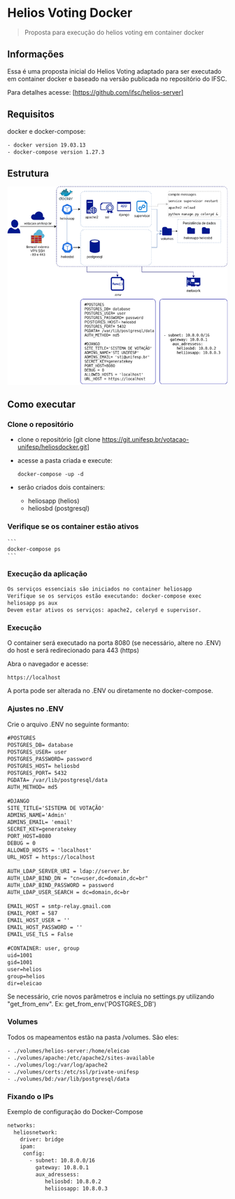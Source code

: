 # Helios Voting Docker

> Proposta para execução do helios voting em container docker

## Informações

Essa é uma proposta inicial do Helios Voting adaptado para ser executado em container docker e baseado na versão publicada no repositório do IFSC.

Para detalhes acesse: [https://github.com/ifsc/helios-server]

## Requisitos

docker e docker-compose:

    - docker version 19.03.13
    - docker-compose version 1.27.3

## Estrutura
![](Estrutura_Helios.png)

## Como executar

### Clone o repositório

- clone o repositório [git clone https://git.unifesp.br/votacao-unifesp/heliosdocker.git]

- acesse a pasta criada e execute:

    ```
    docker-compose -up -d
    ```

- serão criados dois containers:
    - heliosapp (helios)
    - heliosbd (postgresql)

### Verifique se os container estão ativos

    ```
    docker-compose ps
    ```

### Execução da aplicação

```
Os serviços essenciais são iniciados no container heliosapp
Verifique se os serviços estão executando: docker-compose exec heliosapp ps aux
Devem estar ativos os serviços: apache2, celeryd e supervisor.
```

### Execução

O container será executado na porta 8080 (se necessário, altere no .ENV) do host e será redirecionado para 443 (https)

Abra o navegador e acesse:
```
https://localhost 
```
A porta pode ser alterada no .ENV ou diretamente no docker-compose.


### Ajustes no .ENV

Crie o arquivo .ENV no seguinte formanto:
```
#POSTGRES
POSTGRES_DB= database
POSTGRES_USER= user
POSTGRES_PASSWORD= password
POSTGRES_HOST= heliosbd
POSTGRES_PORT= 5432
PGDATA= /var/lib/postgresql/data
AUTH_METHOD= md5

#DJANGO
SITE_TITLE='SISTEMA DE VOTAÇÃO'
ADMINS_NAME='Admin'
ADMINS_EMAIL= 'email'
SECRET_KEY=generatekey
PORT_HOST=8080
DEBUG = 0
ALLOWED_HOSTS = 'localhost'
URL_HOST = https://localhost

AUTH_LDAP_SERVER_URI = ldap://server.br
AUTH_LDAP_BIND_DN = "cn=user,dc=domain,dc=br"
AUTH_LDAP_BIND_PASSWORD = password
AUTH_LDAP_USER_SEARCH = dc=domain,dc=br

EMAIL_HOST = smtp-relay.gmail.com
EMAIL_PORT = 587
EMAIL_HOST_USER = ''
EMAIL_HOST_PASSWORD = ''
EMAIL_USE_TLS = False

#CONTAINER: user, group
uid=1001
gid=1001
user=helios
group=helios
dir=eleicao
```
Se necessário, crie novos parâmetros e incluia no settings.py utilizando "get_from_env".
Ex: get_from_env('POSTGRES_DB')

### Volumes

Todos os mapeamentos estão na pasta /volumes.  São eles:

    - ./volumes/helios-server:/home/eleicao
    - ./volumes/apache:/etc/apache2/sites-available
    - ./volumes/log:/var/log/apache2
    - ./volumes/certs:/etc/ssl/private-unifesp
    - ./volumes/bd:/var/lib/postgresql/data    

### Fixando o IPs
Exemplo de configuração do Docker-Compose
```
networks:
  heliosnetwork:
    driver: bridge
    ipam:
     config:
       - subnet: 10.8.0.0/16
         gateway: 10.8.0.1
         aux_adressess:
            heliosbd: 10.8.0.2
            heliiosapp: 10.8.0.3
```
